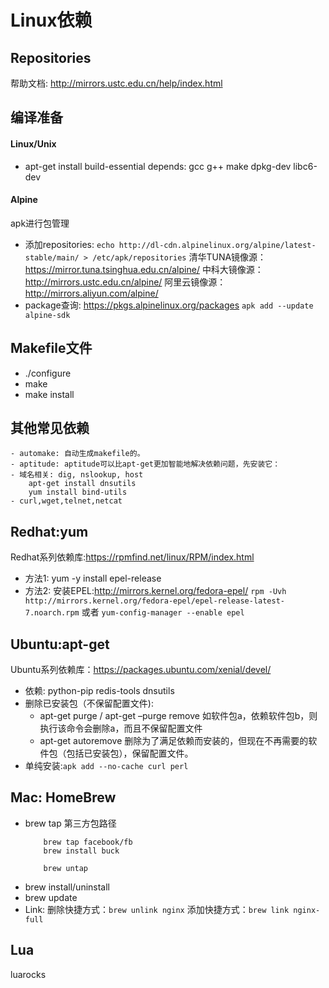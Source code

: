 # Linux依赖
## Repositories
帮助文档: http://mirrors.ustc.edu.cn/help/index.html
## 编译准备
#### Linux/Unix
- apt-get install build-essential
    depends: gcc g++ make dpkg-dev libc6-dev
#### Alpine
apk进行包管理
-  添加repositories:
    `echo http://dl-cdn.alpinelinux.org/alpine/latest-stable/main/ > /etc/apk/repositories`
    清华TUNA镜像源：https://mirror.tuna.tsinghua.edu.cn/alpine/
    中科大镜像源：http://mirrors.ustc.edu.cn/alpine/
    阿里云镜像源：http://mirrors.aliyun.com/alpine/
- package查询:
    https://pkgs.alpinelinux.org/packages
    `apk add --update alpine-sdk`
## Makefile文件
- ./configure
- make
- make install
## 其他常见依赖
    - automake: 自动生成makefile的。
    - aptitude: aptitude可以比apt-get更加智能地解决依赖问题，先安装它：
    - 域名相关: dig, nslookup, host
        apt-get install dnsutils
        yum install bind-utils
    - curl,wget,telnet,netcat
## Redhat:yum
Redhat系列依赖库:https://rpmfind.net/linux/RPM/index.html
- 方法1: yum -y install epel-release
- 方法2: 安装EPEL:http://mirrors.kernel.org/fedora-epel/
    `rpm -Uvh http://mirrors.kernel.org/fedora-epel/epel-release-latest-7.noarch.rpm`
    或者
    `yum-config-manager --enable epel`
## Ubuntu:apt-get
Ubuntu系列依赖库：https://packages.ubuntu.com/xenial/devel/
- 依赖: python-pip redis-tools dnsutils
- 删除已安装包（不保留配置文件): 
    - apt-get purge / apt-get –purge remove 如软件包a，依赖软件包b，则执行该命令会删除a，而且不保留配置文件
    - apt-get autoremove 删除为了满足依赖而安装的，但现在不再需要的软件包（包括已安装包），保留配置文件。
- 单纯安装:`apk add --no-cache curl perl`
## Mac: HomeBrew
- brew tap 第三方包路径
    ```
        brew tap facebook/fb
        brew install buck
    ```
    ```
        brew untap
    ```
- brew install/uninstall
- brew update
- Link:
    删除快捷方式：`brew unlink nginx`
    添加快捷方式：`brew link nginx-full`
## Lua
luarocks